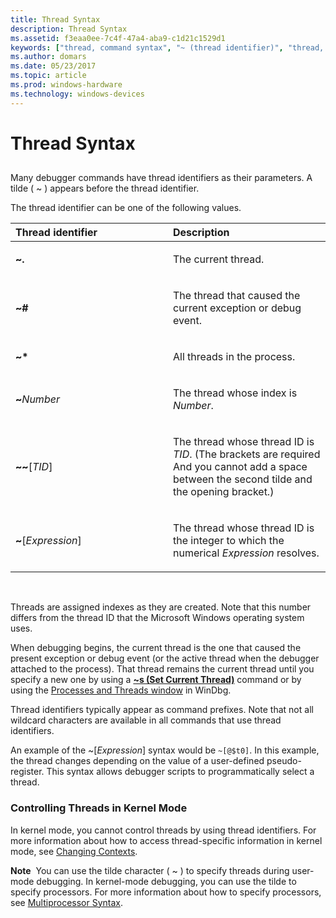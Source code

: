 ```yaml
---
title: Thread Syntax
description: Thread Syntax
ms.assetid: f3eaa0ee-7c4f-47a4-aba9-c1d21c1529d1
keywords: ["thread, command syntax", "~ (thread identifier)", "thread, thread identifier ( ~ )", "thread, thread ID", "~ (thread identifier)", "syntax rules for commands, ~ (thread identifier)", "syntax rules for commands, ~ (thread identifier)", "syntax rules for commands, threads"]
ms.author: domars
ms.date: 05/23/2017
ms.topic: article
ms.prod: windows-hardware
ms.technology: windows-devices
---
```


# Thread Syntax


## <span id="ddk_thread_syntax_dbg"></span><span id="DDK_THREAD_SYNTAX_DBG"></span>


Many debugger commands have thread identifiers as their parameters. A tilde ( ~ ) appears before the thread identifier.

The thread identifier can be one of the following values.

<table>
<colgroup>
<col width="50%" />
<col width="50%" />
</colgroup>
<thead>
<tr class="header">
<th align="left">Thread identifier</th>
<th align="left">Description</th>
</tr>
</thead>
<tbody>
<tr class="odd">
<td align="left"><p><strong>~.</strong></p></td>
<td align="left"><p>The current thread.</p></td>
</tr>
<tr class="even">
<td align="left"><p><strong>~#</strong></p></td>
<td align="left"><p>The thread that caused the current exception or debug event.</p></td>
</tr>
<tr class="odd">
<td align="left"><p><strong>~*</strong></p></td>
<td align="left"><p>All threads in the process.</p></td>
</tr>
<tr class="even">
<td align="left"><p><strong>~</strong><em>Number</em></p></td>
<td align="left"><p>The thread whose index is <em>Number</em>.</p></td>
</tr>
<tr class="odd">
<td align="left"><p><strong>~~</strong>[<em>TID</em>]</p></td>
<td align="left"><p>The thread whose thread ID is <em>TID</em>. (The brackets are required And you cannot add a space between the second tilde and the opening bracket.)</p></td>
</tr>
<tr class="even">
<td align="left"><p><strong>~</strong>[<em>Expression</em>]</p></td>
<td align="left"><p>The thread whose thread ID is the integer to which the numerical <em>Expression</em> resolves.</p></td>
</tr>
</tbody>
</table>

 

Threads are assigned indexes as they are created. Note that this number differs from the thread ID that the Microsoft Windows operating system uses.

When debugging begins, the current thread is the one that caused the present exception or debug event (or the active thread when the debugger attached to the process). That thread remains the current thread until you specify a new one by using a [**~s (Set Current Thread)**](-s--set-current-thread-.md) command or by using the [Processes and Threads window](processes-and-threads-window.md) in WinDbg.

Thread identifiers typically appear as command prefixes. Note that not all wildcard characters are available in all commands that use thread identifiers.

An example of the ~\[*Expression*\] syntax would be `~[@$t0]`. In this example, the thread changes depending on the value of a user-defined pseudo-register. This syntax allows debugger scripts to programmatically select a thread.

### <span id="controlling_threads_in_kernel_mode"></span><span id="CONTROLLING_THREADS_IN_KERNEL_MODE"></span>Controlling Threads in Kernel Mode

In kernel mode, you cannot control threads by using thread identifiers. For more information about how to access thread-specific information in kernel mode, see [Changing Contexts](changing-contexts.md).

**Note**  You can use the tilde character ( ~ ) to specify threads during user-mode debugging. In kernel-mode debugging, you can use the tilde to specify processors. For more information about how to specify processors, see [Multiprocessor Syntax](multiprocessor-syntax.md).

 

 

 





